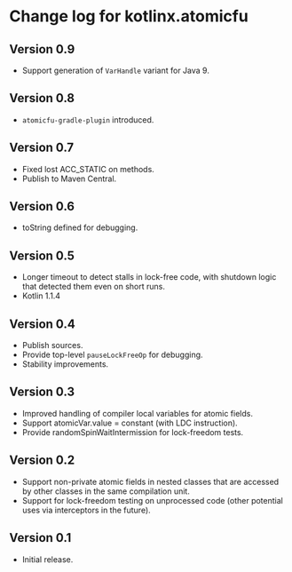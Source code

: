 # Change log for kotlinx.atomicfu 

## Version 0.9

* Support generation of `VarHandle` variant for Java 9.

## Version 0.8

* `atomicfu-gradle-plugin` introduced.

## Version 0.7

* Fixed lost ACC_STATIC on <clinit> methods.
* Publish to Maven Central. 

## Version 0.6

* toString defined for debugging.

## Version 0.5

* Longer timeout to detect stalls in lock-free code, with shutdown logic
  that detected them even on short runs.
* Kotlin 1.1.4  

## Version 0.4

* Publish sources.
* Provide top-level `pauseLockFreeOp` for debugging.
* Stability improvements.

## Version 0.3

* Improved handling of compiler local variables for atomic fields.
* Support atomicVar.value = constant (with LDC instruction).
* Provide randomSpinWaitIntermission for lock-freedom tests.

## Version 0.2

* Support non-private atomic fields in nested classes that are accessed by other
  classes in the same compilation unit.
* Support for lock-freedom testing on unprocessed code 
  (other potential uses via interceptors in the future).

## Version 0.1

* Initial release.
